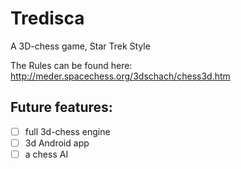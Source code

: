 # Tredisca
A 3D-chess game, Star Trek Style

The Rules can be found here:
http://meder.spacechess.org/3dschach/chess3d.htm

## Future features:
- [ ] full 3d-chess engine
- [ ] 3d Android app
- [ ] a chess AI